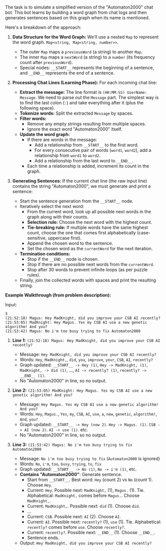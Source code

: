 The task is to simulate a simplified version of the "Automaton2000" chat bot. This bot learns by building a word graph from chat logs and then generates sentences based on this graph when its name is mentioned.

Here's a breakdown of the approach:

1.  **Data Structure for the Word Graph:**
    We'll use a nested `Map` to represent the word graph. `Map<string, Map<string, number>>`.
    *   The outer `Map` maps a `previousWord` (a string) to another `Map`.
    *   The inner `Map` maps a `nextWord` (a string) to a `number` (its frequency count after `previousWord`).
    *   Special nodes: `__START__` represents the beginning of a sentence, and `__END__` represents the end of a sentence.

2.  **Processing Chat Lines (Learning Phase):**
    For each incoming chat line:
    *   **Extract the message:** The line format is `(HH:MM:SS) UserName: Message`. We need to parse out the `Message` part. The simplest way is to find the last colon (`:`) and take everything after it (plus the following space).
    *   **Tokenize words:** Split the extracted `Message` by spaces.
    *   **Filter words:**
        *   Remove any empty strings resulting from multiple spaces.
        *   Ignore the exact word "Automaton2000" itself.
    *   **Update the word graph:**
        *   If there are words in the message:
            *   Add a relationship from `__START__` to the first word.
            *   For every consecutive pair of words (`word1`, `word2`), add a relationship from `word1` to `word2`.
            *   Add a relationship from the last word to `__END__`.
        *   Each time a relationship is added, increment its count in the graph.

3.  **Generating Sentences:**
    If the current chat line (the raw input line) contains the string "Automaton2000", we must generate and print a sentence:
    *   Start the sentence generation from the `__START__` node.
    *   Iteratively select the next word:
        *   From the current word, look up all possible next words in the graph along with their counts.
        *   **Selection rule:** Choose the next word with the highest count.
        *   **Tie-breaking rule:** If multiple words have the same highest count, choose the one that comes first alphabetically (case-sensitive, uppercase first).
        *   Append the chosen word to the sentence.
        *   Set the chosen word as the `currentWord` for the next iteration.
    *   **Termination conditions:**
        *   Stop if the `__END__` node is chosen.
        *   Stop if there are no possible next words from the `currentWord`.
        *   Stop after 30 words to prevent infinite loops (as per puzzle rules).
    *   Finally, join the collected words with spaces and print the resulting string.

**Example Walkthrough (from problem description):**

Input:
```
3
(21:52:18) Magus: Hey MadKnight, did you improve your CSB AI recently?
(21:53:05) MadKnight: Hey Magus. Yes my CSB AI use a new genetic algorithm! And you?
(21:53:42) Magus: No i'm too busy trying to fix Automaton2000
```

1.  **Line 1:** `(21:52:18) Magus: Hey MadKnight, did you improve your CSB AI recently?`
    *   Message: `Hey MadKnight, did you improve your CSB AI recently?`
    *   Words: `Hey`, `MadKnight,`, `did`, `you`, `improve`, `your`, `CSB`, `AI`, `recently?`
    *   Graph updated: `__START__ -> Hey (1)`, `Hey -> MadKnight, (1)`, `MadKnight, -> did (1)`, ..., `AI -> recently? (1)`, `recently? -> __END__ (1)`.
    *   No "Automaton2000" in line, so no output.

2.  **Line 2:** `(21:53:05) MadKnight: Hey Magus. Yes my CSB AI use a new genetic algorithm! And you?`
    *   Message: `Hey Magus. Yes my CSB AI use a new genetic algorithm! And you?`
    *   Words: `Hey`, `Magus.`, `Yes`, `my`, `CSB`, `AI`, `use`, `a`, `new`, `genetic`, `algorithm!`, `And`, `you?`
    *   Graph updated: `__START__ -> Hey (now 2)`. `Hey -> Magus. (1)`. `CSB -> AI (now 2)`. `AI -> use (1)`. etc.
    *   No "Automaton2000" in line, so no output.

3.  **Line 3:** `(21:53:42) Magus: No i'm too busy trying to fix Automaton2000`
    *   Message: `No i'm too busy trying to fix` (`Automaton2000` is ignored)
    *   Words: `No`, `i'm`, `too`, `busy`, `trying`, `to`, `fix`
    *   Graph updated: `__START__ -> No (1)`, `No -> i'm (1)`, etc.
    *   **Contains "Automaton2000"**: Generate sentence.
        *   Start from `__START__`. Best word: `Hey` (count 2) vs `No` (count 1). Choose `Hey`.
        *   Current: `Hey`. Possible next: `MadKnight,` (1), `Magus.` (1). Tie. Alphabetical: `MadKnight,` comes before `Magus.`. Choose `MadKnight,`.
        *   Current: `MadKnight,`. Possible next: `did` (1). Choose `did`.
        *   ...
        *   Current: `CSB`. Possible next: `AI` (2). Choose `AI`.
        *   Current: `AI`. Possible next: `recently?` (1), `use` (1). Tie. Alphabetical: `recently?` comes before `use`. Choose `recently?`.
        *   Current: `recently?`. Possible next: `__END__` (1). Choose `__END__`.
        *   Sentence ends.
    *   Output: `Hey MadKnight, did you improve your CSB AI recently?`